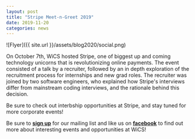 ```yaml
---
layout: post
title: "Stripe Meet-n-Greet 2019"
date: 2019-11-20
categories: news
---
```


![Flyer]({{ site.url }}/assets/blog2020/social.png)

On October 7th, WiCS hosted Stripe, one of biggest up and coming technology unicorns that is revolutionizing online payments. The event consisted of a talk by a recruiter, followed by an in depth exploration of the recruitment process for internships and new grad roles. The recruiter was joined by two software engineers, who explained how Stripe's interviews differ from mainstream coding interviews, and the rationale behind this decision.

Be sure to check out interbship opportunities at Stripe, and stay tuned for more corporate events!

Be sure to [**sign up**][mailinglist] for our mailing list and like us on [**facebook**][facebook] to find out more about interesting events and opportunities at WiCS! 

[mailinglist]: http://columbia.us9.list-manage.com/subscribe?u=4c6a1c710f8ab9cce10272368&id=593b5faa43
[facebook]:https://www.facebook.com/CUWICS
